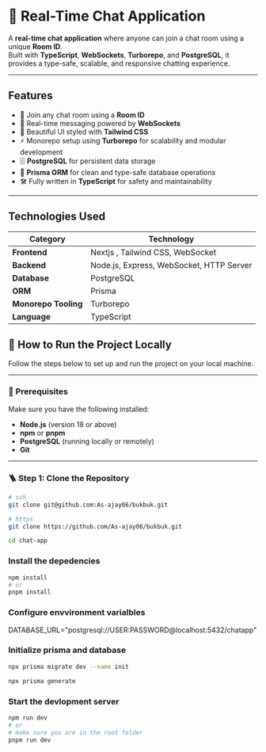 # 💬 Real-Time Chat Application

A **real-time chat application** where anyone can join a chat room using a unique **Room ID**.  
Built with **TypeScript**, **WebSockets**, **Turborepo**, and **PostgreSQL**, it provides a type-safe, scalable, and responsive chatting experience.

---

## Features

- 🔗 Join any chat room using a **Room ID**
- 💬 Real-time messaging powered by **WebSockets**
- 🎨 Beautiful UI styled with **Tailwind CSS**
- ⚡ Monorepo setup using **Turborepo** for scalability and modular development
- 🗄️ **PostgreSQL** for persistent data storage
- 🧠 **Prisma ORM** for clean and type-safe database operations
- 🛠️ Fully written in **TypeScript** for safety and maintainability

---

## Technologies Used

| Category | Technology |
|-----------|-------------|
| **Frontend** | Nextjs , Tailwind CSS, WebSocket |
| **Backend** | Node.js, Express, WebSocket, HTTP Server |
| **Database** | PostgreSQL |
| **ORM** | Prisma |
| **Monorepo Tooling** | Turborepo |
| **Language** | TypeScript |


## 🧭 How to Run the Project Locally

Follow the steps below to set up and run the project on your local machine.

---

### 🧱 Prerequisites

Make sure you have the following installed:

- **Node.js** (version 18 or above)
- **npm** or **pnpm**
- **PostgreSQL** (running locally or remotely)
- **Git**

---

### 🪜 Step 1: Clone the Repository

```bash
# ssh
git clone git@github.com:As-ajay06/bukbuk.git

# https
git clone https://github.com/As-ajay06/bukbuk.git

cd chat-app
```

### Install the depedencies

```bash
npm install
# or
pnpm install
```
### Configure envvironment varialbles

<!-- replace this with your USERNAME and PASSWORD -->
DATABASE_URL="postgresql://USER:PASSWORD@localhost:5432/chatapp"

### Initialize prisma and database

```bash
npx prisma migrate dev --name init

npx prisma generate
```

### Start the devlopment server

```bash
npm run dev
# or 
# make sure you are in the root folder
pnpm run dev
